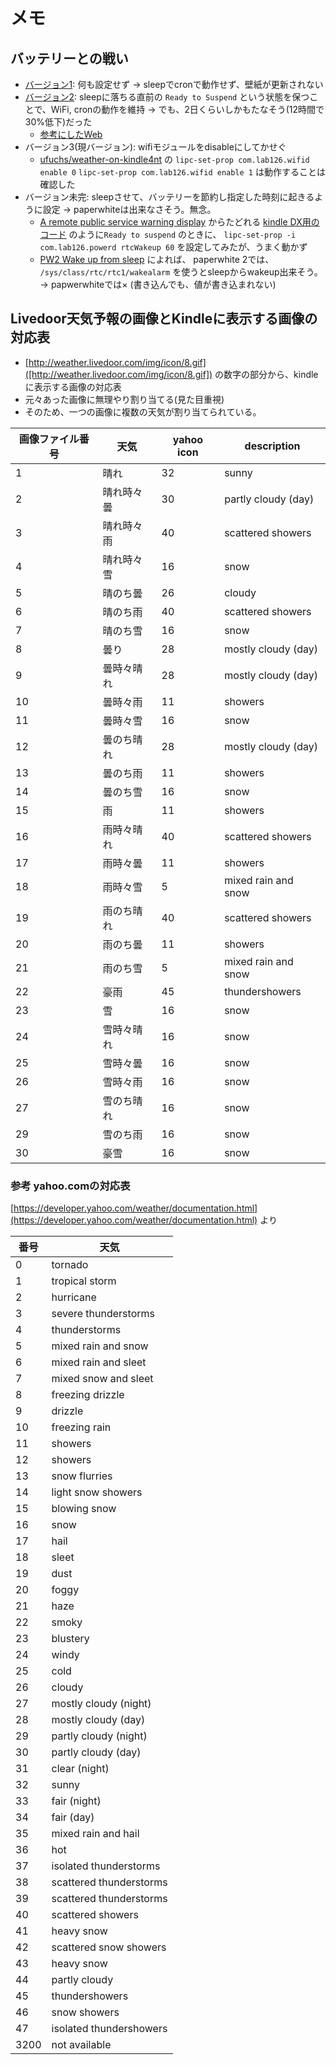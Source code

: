 # メモ

## バッテリーとの戦い

* [バージョン1](https://github.com/ichusrlocalbin/kindle-wallpaper-jp/commit/020b39f4a9b612b7331b37565a9e787463dd2bea): 何も設定せず → sleepでcronで動作せず、壁紙が更新されない
* [バージョン2](https://github.com/ichusrlocalbin/kindle-wallpaper-jp/commit/5ef6a357a86acd7717f6c81181c3a5dbc92de096): sleepに落ちる直前の `Ready to Suspend` という状態を保つことで、WiFi, cronの動作を維持 → でも、2日くらいしかもたなそう(12時間で30%低下)だった
  * [参考にしたWeb](http://www.mobileread.com/forums/archive/index.php/t-221497.html)
* バージョン3(現バージョン): wifiモジュールをdisableにしてかせぐ
  * [ufuchs/weather-on-kindle4nt](https://github.com/ufuchs/weather-on-kindle4nt/blob/master/weather/bin/platform.sh) の `lipc-set-prop com.lab126.wifid enable 0` `lipc-set-prop com.lab126.wifid enable 1` は動作することは確認した
* バージョン未完: sleepさせて、バッテリーを節約し指定した時刻に起きるように設定 → paperwhiteは出来なさそう。無念。
  * [A remote public service warning display](https://snowtechblog.wordpress.com/2016/02/09/the-kindle-project/) からたどれる [kindle DX用のコード](https://github.com/snowtechblog/avakindle/blob/master/disp_llb.sh) のように`Ready to suspend` のときに、 `lipc-set-prop -i com.lab126.powerd rtcWakeup 60` を設定してみたが、うまく動かず
  * [PW2 Wake up from sleep](http://www.mobileread.com/forums/archive/index.php/t-235821.html) によれば、 paperwhite 2では、 `/sys/class/rtc/rtc1/wakealarm` を使うとsleepからwakeup出来そう。 → papwerwhiteでは× (書き込んでも、値が書き込まれない)

## Livedoor天気予報の画像とKindleに表示する画像の対応表

* [http://weather.livedoor.com/img/icon/8.gif]([http://weather.livedoor.com/img/icon/8.gif]) の数字の部分から、kindleに表示する画像の対応表
* 元々あった画像に無理やり割り当てる(見た目重視)
* そのため、一つの画像に複数の天気が割り当てられている。

|画像ファイル番号|天気|yahoo icon|description|
|----------------|----|----------|-----------|
|1|晴れ|32|sunny|
|2|晴れ時々曇|30|partly cloudy (day)|
|3|晴れ時々雨|40|scattered showers|
|4|晴れ時々雪|16|snow|
|5|晴のち曇|26|cloudy|
|6|晴のち雨|40|scattered showers|
|7|晴のち雪|16|snow|
|8|曇り|28|mostly cloudy (day)|
|9|曇時々晴れ|28|mostly cloudy (day)|
|10|曇時々雨|11|showers|
|11|曇時々雪|16|snow|
|12|曇のち晴れ|28|mostly cloudy (day)|
|13|曇のち雨|11|showers|
|14|曇のち雪|16|snow|
|15|雨|11|showers|
|16|雨時々晴れ|40|scattered showers|
|17|雨時々曇|11|showers|
|18|雨時々雪|5|mixed rain and snow|
|19|雨のち晴れ|40|scattered showers|
|20|雨のち曇|11|showers|
|21|雨のち雪|5|mixed rain and snow|
|22|豪雨|45|thundershowers|
|23|雪|16|snow|
|24|雪時々晴れ|16|snow|
|25|雪時々曇|16|snow|
|26|雪時々雨|16|snow|
|27|雪のち晴れ|16|snow|
|29|雪のち雨|16|snow|
|30|豪雪|16|snow|

### 参考 yahoo.comの対応表

[https://developer.yahoo.com/weather/documentation.html](https://developer.yahoo.com/weather/documentation.html) より

|番号|天気|
|----|----|
|0|tornado|
|1|tropical storm|
|2|hurricane|
|3|severe thunderstorms|
|4|thunderstorms|
|5|mixed rain and snow|
|6|mixed rain and sleet|
|7|mixed snow and sleet|
|8|freezing drizzle|
|9|drizzle|
|10|freezing rain|
|11|showers|
|12|showers|
|13|snow flurries|
|14|light snow showers|
|15|blowing snow|
|16|snow|
|17|hail|
|18|sleet|
|19|dust|
|20|foggy|
|21|haze|
|22|smoky|
|23|blustery|
|24|windy|
|25|cold|
|26|cloudy|
|27|mostly cloudy (night)|
|28|mostly cloudy (day)|
|29|partly cloudy (night)|
|30|partly cloudy (day)|
|31|clear (night)|
|32|sunny|
|33|fair (night)|
|34|fair (day)|
|35|mixed rain and hail|
|36|hot|
|37|isolated thunderstorms|
|38|scattered thunderstorms|
|39|scattered thunderstorms|
|40|scattered showers|
|41|heavy snow|
|42|scattered snow showers|
|43|heavy snow|
|44|partly cloudy|
|45|thundershowers|
|46|snow showers|
|47|isolated thundershowers|
|3200|not available|
